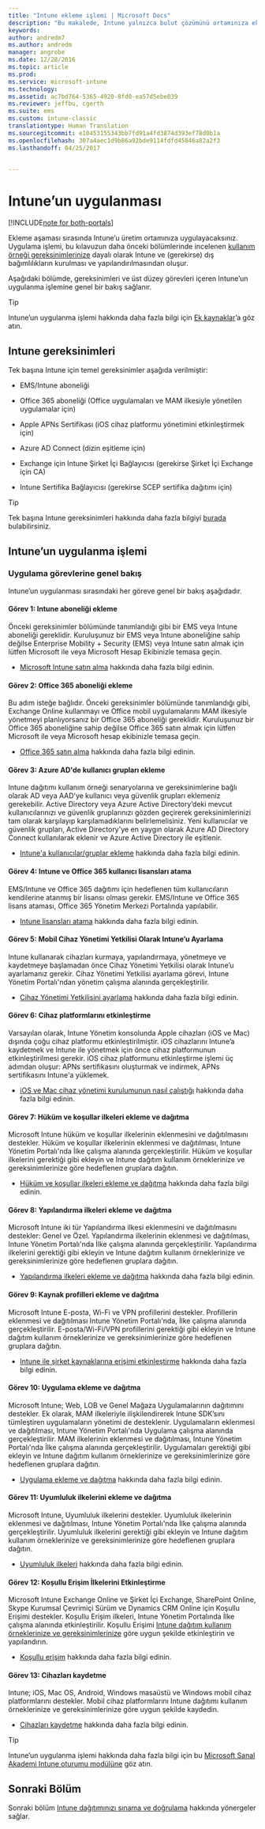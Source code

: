 ```yaml
---
title: "Intune ekleme işlemi | Microsoft Docs"
description: "Bu makalede, Intune yalnızca bulut çözümünü ortamınıza eklerken göz önünde bulundurmanız gereken tüm ayrıntılar sağlanır."
keywords: 
author: andredm7
ms.author: andredm
manager: angrobe
ms.date: 12/28/2016
ms.topic: article
ms.prod: 
ms.service: microsoft-intune
ms.technology: 
ms.assetid: ac7bd764-5365-4920-8fd0-ea57d5ebe039
ms.reviewer: jeffbu, cgerth
ms.suite: ems
ms.custom: intune-classic
translationtype: Human Translation
ms.sourcegitcommit: e10453155343bb7fd91a4fd3874d393ef78d0b1a
ms.openlocfilehash: 307a4aec1d9b86a92bde9114fdfd45846a82a2f3
ms.lasthandoff: 04/25/2017


---
```


# <a name="intune-implementation"></a>Intune’un uygulanması

[!INCLUDE[note for both-portals](../includes/note-for-both-portals.md)]

Ekleme aşaması sırasında Intune’u üretim ortamınıza uygulayacaksınız. Uygulama işlemi, bu kılavuzun daha önceki bölümlerinde incelenen [kullanım örneği gereksinimlerinize](section-3-determine-use-case-requirements.md) dayalı olarak Intune ve (gerekirse) dış bağımlılıkların kurulması ve yapılandırılmasından oluşur.

Aşağıdaki bölümde, gereksinimleri ve üst düzey görevleri içeren Intune’un uygulanma işlemine genel bir bakış sağlanır.

>[!TIP]
> Intune’un uygulanma işlemi hakkında daha fazla bilgi için [Ek kaynaklar](additional-resources.md)’a göz atın.

## <a name="intune-requirements"></a>Intune gereksinimleri

Tek başına Intune için temel gereksinimler aşağıda verilmiştir:

-   EMS/Intune aboneliği

-   Office 365 aboneliği (Office uygulamaları ve MAM ilkesiyle yönetilen uygulamalar için)

-   Apple APNs Sertifikası (iOS cihaz platformu yönetimini etkinleştirmek için)

-   Azure AD Connect (dizin eşitleme için)

-   Exchange için Intune Şirket İçi Bağlayıcısı (gerekirse Şirket İçi Exchange için CA)

-   Intune Sertifika Bağlayıcısı (gerekirse SCEP sertifika dağıtımı için)

>[!TIP]
> Tek başına Intune gereksinimleri hakkında daha fazla bilgiyi [burada](https://docs.microsoft.com/intune/get-started/what-to-know-before-you-start-microsoft-intune) bulabilirsiniz.

## <a name="intune-implementation-process"></a>Intune’un uygulanma işlemi

### <a name="overview-of-implementation-tasks"></a>Uygulama görevlerine genel bakış

Intune’un uygulanması sırasındaki her göreve genel bir bakış aşağıdadır.

#### <a name="task-1-add-intune-subscription"></a>Görev 1: Intune aboneliği ekleme

Önceki gereksinimler bölümünde tanımlandığı gibi bir EMS veya Intune aboneliği gereklidir. Kuruluşunuz bir EMS veya Intune aboneliğine sahip değilse Enterprise Mobility + Security (EMS) veya Intune satın almak için lütfen Microsoft ile veya Microsoft Hesap Ekibinizle temasa geçin.

-   [Microsoft Intune satın alma](https://www.microsoft.com/cloud-platform/microsoft-intune-pricing) hakkında daha fazla bilgi edinin.

#### <a name="task-2-add-office-365-subscription"></a>Görev 2: Office 365 aboneliği ekleme

Bu adım isteğe bağlıdır. Önceki gereksinimler bölümünde tanımlandığı gibi, Exchange Online kullanmayı ve Office mobil uygulamalarını MAM ilkesiyle yönetmeyi planlıyorsanız bir Office 365 aboneliği gereklidir. Kuruluşunuz bir Office 365 aboneliğine sahip değilse Office 365 satın almak için lütfen Microsoft ile veya Microsoft hesap ekibinizle temasa geçin.

-   [Office 365 satın alma](https://products.office.com/business/compare-office-365-for-business-plans) hakkında daha fazla bilgi edinin.

#### <a name="task-3-add-users-groups-in-azure-ad"></a>Görev 3: Azure AD'de kullanıcı grupları ekleme

Intune dağıtımı kullanım örneği senaryolarına ve gereksinimlerine bağlı olarak AD veya AAD’ye kullanıcı veya güvenlik grupları eklemeniz gerekebilir. Active Directory veya Azure Active Directory’deki mevcut kullanıcılarınızı ve güvenlik gruplarınızı gözden geçirerek gereksinimlerinizi tam olarak karşılayıp karşılamadıklarını belirlemelisiniz. Yeni kullanıcılar ve güvenlik grupları, Active Directory'ye en yaygın olarak Azure AD Directory Connect kullanılarak eklenir ve Azure Active Directory ile eşitlenir.

-   [Intune'a kullanıcılar/gruplar ekleme](https://docs.microsoft.com/intune/get-started/start-with-a-paid-subscription-to-microsoft-intune-step-3) hakkında daha fazla bilgi edinin.

#### <a name="task-4-assign-intune-and-office-365-user-licenses"></a>Görev 4: Intune ve Office 365 kullanıcı lisansları atama

EMS/Intune ve Office 365 dağıtımı için hedeflenen tüm kullanıcıların kendilerine atanmış bir lisansı olması gerekir. EMS/Intune ve Office 365 lisans ataması, Office 365 Yönetim Merkezi Portalında yapılabilir.

-   [Intune lisansları atama](https://docs.microsoft.com/intune/get-started/start-with-a-paid-subscription-to-microsoft-intune-step-4) hakkında daha fazla bilgi edinin.

#### <a name="task-5-set-mobile-device-management-authority-to-intune"></a>Görev 5: Mobil Cihaz Yönetimi Yetkilisi Olarak Intune’u Ayarlama

Intune kullanarak cihazları kurmaya, yapılandırmaya, yönetmeye ve kaydetmeye başlamadan önce Cihaz Yönetimi Yetkilisi olarak Intune’u ayarlamanız gerekir. Cihaz Yönetimi Yetkilisi ayarlama görevi, Intune Yönetim Portalı'ndan yönetim çalışma alanında gerçekleştirilir.

-   [Cihaz Yönetimi Yetkilisini ayarlama](https://docs.microsoft.com/intune/deploy-use/prerequisites-for-enrollment#step-2-set-mdm-authority) hakkında daha fazla bilgi edinin.

#### <a name="task-6-enable-device-platforms"></a>Görev 6: Cihaz platformlarını etkinleştirme

Varsayılan olarak, Intune Yönetim konsolunda Apple cihazları (iOS ve Mac) dışında çoğu cihaz platformu etkinleştirilmiştir. iOS cihazlarını Intune’a kaydetmek ve Intune ile yönetmek için önce cihaz platformunun etkinleştirilmesi gerekir. iOS cihaz platformunu etkinleştirme işlemi üç adımdan oluşur: APNs sertifikasını oluşturmak ve indirmek, APNs sertifikasını Intune'a yüklemek.

-   [iOS ve Mac cihaz yönetimi kurulumunun nasıl çalıştığı](https://docs.microsoft.com/intune/deploy-use/set-up-ios-and-mac-management-with-microsoft-intune) hakkında daha fazla bilgi edinin.

#### <a name="task-7-add-and-deploy-terms-and-conditions-policies"></a>Görev 7: Hüküm ve koşullar ilkeleri ekleme ve dağıtma

Microsoft Intune hüküm ve koşullar ilkelerinin eklenmesini ve dağıtılmasını destekler. Hüküm ve koşullar ilkelerinin eklenmesi ve dağıtılması, Intune Yönetim Portalı'nda İlke çalışma alanında gerçekleştirilir. Hüküm ve koşullar ilkelerini gerektiği gibi ekleyin ve Intune dağıtım kullanım örneklerinize ve gereksinimlerinize göre hedeflenen gruplara dağıtın.

-   [Hüküm ve koşullar ilkeleri ekleme ve dağıtma](https://docs.microsoft.com/intune/deploy-use/terms-and-condition-policy-settings-in-microsoft-intune) hakkında daha fazla bilgi edinin.

#### <a name="task-8-add-and-deploy-configuration-policies"></a>Görev 8: Yapılandırma ilkeleri ekleme ve dağıtma

Microsoft Intune iki tür Yapılandırma ilkesi eklenmesini ve dağıtılmasını destekler: Genel ve Özel. Yapılandırma ilkelerinin eklenmesi ve dağıtılması, Intune Yönetim Portalı'nda İlke çalışma alanında gerçekleştirilir. Yapılandırma ilkelerini gerektiği gibi ekleyin ve Intune dağıtım kullanım örneklerinize ve gereksinimlerinize göre hedeflenen gruplara dağıtın.

-   [Yapılandırma ilkeleri ekleme ve dağıtma](https://docs.microsoft.com/intune/deploy-use/manage-settings-and-features-on-your-devices-with-microsoft-intune-policies) hakkında daha fazla bilgi edinin.

#### <a name="task-9-add-and-deploy-resource-profiles"></a>Görev 9: Kaynak profilleri ekleme ve dağıtma

Microsoft Intune E-posta, Wi-Fi ve VPN profillerini destekler. Profillerin eklenmesi ve dağıtılması Intune Yönetim Portalı'nda, İlke çalışma alanında gerçekleştirilir. E-posta/Wi-Fi/VPN profillerini gerektiği gibi ekleyin ve Intune dağıtım kullanım örneklerinize ve gereksinimlerinize göre hedeflenen gruplara dağıtın.

-   [Intune ile şirket kaynaklarına erişimi etkinleştirme](https://docs.microsoft.com/intune/deploy-use/enable-access-to-company-resources-with-microsoft-intune) hakkında daha fazla bilgi edinin.

#### <a name="task-10-add-and-deploy-apps"></a>Görev 10: Uygulama ekleme ve dağıtma

Microsoft Intune; Web, LOB ve Genel Mağaza Uygulamalarının dağıtımını destekler. Ek olarak, MAM ilkeleriyle ilişkilendirerek Intune SDK’sını tümleştiren uygulamaların yönetimi de desteklenir. Uygulamaların eklenmesi ve dağıtılması, Intune Yönetim Portalı'nda Uygulama çalışma alanında gerçekleştirilir. MAM ilkelerinin eklenmesi ve dağıtılması, Intune Yönetim Portalı'nda İlke çalışma alanında gerçekleştirilir. Uygulamaları gerektiği gibi ekleyin ve Intune dağıtım kullanım örneklerinize ve gereksinimlerinize göre hedeflenen gruplara dağıtın.

-   [Uygulama ekleme ve dağıtma](https://docs.microsoft.com/intune/deploy-use/deploy-apps) hakkında daha fazla bilgi edinin.

#### <a name="task-11-add-and-deploy-compliance-policies"></a>Görev 11: Uyumluluk ilkelerini ekleme ve dağıtma

Microsoft Intune, Uyumluluk ilkelerini destekler. Uyumluluk ilkelerinin eklenmesi ve dağıtılması, Intune Yönetim Portalı'nda İlke çalışma alanında gerçekleştirilir. Uyumluluk ilkelerini gerektiği gibi ekleyin ve Intune dağıtım kullanım örneklerinize ve gereksinimlerinize göre hedeflenen gruplara dağıtın.

-   [Uyumluluk ilkeleri](https://docs.microsoft.com/intune/deploy-use/introduction-to-device-compliance-policies-in-microsoft-intune) hakkında daha fazla bilgi edinin.

#### <a name="task-12-enable-conditional-access-policies"></a>Görev 12: Koşullu Erişim İlkelerini Etkinleştirme

Microsoft Intune Exchange Online ve Şirket İçi Exchange, SharePoint Online, Skype Kurumsal Çevrimiçi Sürüm ve Dynamics CRM Online için Koşullu Erişimi destekler. Koşullu Erişim ilkeleri, Intune Yönetim Portalında İlke çalışma alanında etkinleştirilir. Koşullu Erişimi [Intune dağıtım kullanım örneklerinize ve gereksinimlerinize](section-3-determine-use-case-requirements.md) göre uygun şekilde etkinleştirin ve yapılandırın.

-   [Koşullu erişim](https://docs.microsoft.com/intune/deploy-use/restrict-access-to-email-and-o365-services-with-microsoft-intune) hakkında daha fazla bilgi edinin.

#### <a name="task-13-enroll-devices"></a>Görev 13: Cihazları kaydetme

Intune; iOS, Mac OS, Android, Windows masaüstü ve Windows mobil cihaz platformlarını destekler. Mobil cihaz platformlarını Intune dağıtımı kullanım örneklerinize ve gereksinimlerinize göre uygun şekilde kaydedin.

-   [Cihazları kaydetme](https://docs.microsoft.com/intune/deploy-use/enroll-devices-in-microsoft-intune) hakkında daha fazla bilgi edinin.

>[!TIP]
> Intune’un uygulanma işlemi hakkında daha fazla bilgi için bu [Microsoft Sanal Akademi Intune oturumu modülüne](https://mva.microsoft.com/training-courses/deploying-microsoft-enterprise-mobility-suite-16408?l=PPWNoZxvD_1404778676) göz atın.

## <a name="next-section"></a>Sonraki Bölüm

Sonraki bölüm [Intune dağıtımınızı sınama ve doğrulama](section-9-test-and-validation.md) hakkında yönergeler sağlar.

